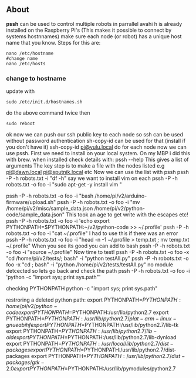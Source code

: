
## About 
**pssh** can be used to control multiple robots in parrallel
avahi h is already installed on the Raspberry Pi's (This makes it possible to connect by systems hostnnames)
 make sure each node (or robot) has a unique host name that you know.  Steps for this are:
 ```
nano /etc/hostname
#change name 
nano /etc/hosts 
```

### change to hostname 
update with
```
sudo /etc/init.d/hostnames.sh
```
do the above command twice
then 
```
sudo reboot
```

ok now we can push our ssh public key to each node so ssh can be used without password authentication
sh-copy-id can be used for that (install if you don't have it)
ssh-copy-id pi@yulu.local
do for each node 
now we can use pssh. First we need to install on your local system. On my MBP i did this with brew.
when installed check details with:
pssh --help
This gives a list of arguments 
The key step is to make a file with the nodes listed e.g
pi@dawn.local
pi@sputnik.local 
etc Now we can use the list with pssh
pssh -P -h robots.txt -i "df -h"
say we want to install vim on each 
pssh -P -h robots.txt -o foo -i "sudo apt-get -y install vim "

pssh -P -h robots.txt -o foo -i "bash /home/pi/v2/arduino-firmware/upload.sh"
pssh -P -h robots.txt -o foo -i "mv /home/pi/v2/misc/sample_data.json /home/pi/v2/python-code/sample_data.json"
This took an age to get write with the escapes etc!
pssh -P -h robots.txt -o foo -i 'echo export PYTHONPATH=\$PYTHONPATH:\~/v2/python-code >> ~/.profile'
pssh -P -h robots.txt -o foo -i "cat ~/.profile"
I had to use this if there was an error
pssh -P -h robots.txt -o foo -i "head -n -1 ~/.profile > temp.txt ; mv temp.txt ~/.profile"
When you see its good you can add to bash
pssh -P -h robots.txt -o foo -i "source ~/.profile"
Now time to test!
pssh -P -h robots.txt -o foo -x "cd /home/pi/v2/tests/; bash" -i "python testAll.py"
pssh -P -h robots.txt -o foo -x "cd ; bash" -i "python /home/pi/v2/tests/testAll.py"
no module detcected so lets go back and check the path
pssh -P -h robots.txt -o foo -i 'python -c "import sys; print sys.path"'

checking PYTHONPATH
python -c "import sys; print sys.path"

restroring a deleted python path:
export PYTHONPATH=$PYTHONPATH:home/pi/v2/python-code
export PYTHONPATH=$PYTHONPATH:/usr/lib/python2.7
export PYTHONPATH=$PYTHONPATH:/usr/lib/python2.7/plat-arm-linux-gnueabihf
export PYTHONPATH=$PYTHONPATH:/usr/lib/python2.7/lib-tk
export PYTHONPATH=$PYTHONPATH:/usr/lib/python2.7/lib-old
export PYTHONPATH=$PYTHONPATH:/usr/lib/python2.7/lib-dynload
export PYTHONPATH=$PYTHONPATH:/usr/local/lib/python2.7/dist-packages
export PYTHONPATH=$PYTHONPATH:/usr/lib/python2.7/dist-packages
export PYTHONPATH=$PYTHONPATH:/usr/lib/python2.7/dist-packages/gtk-2.0
export PYTHONPATH=$PYTHONPATH:/usr/lib/pymodules/python2.7
